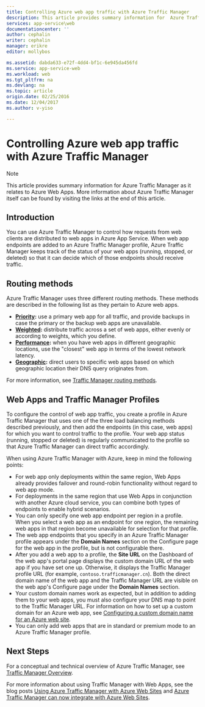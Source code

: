 ```yaml
---
title: Controlling Azure web app traffic with Azure Traffic Manager
description: This article provides summary information for  Azure Traffic Manager as it relates to Azure web apps.
services: app-service\web
documentationcenter: ''
author: cephalin
writer: cephalin
manager: erikre
editor: mollybos

ms.assetid: dabda633-e72f-4dd4-bf1c-6e945da456fd
ms.service: app-service-web
ms.workload: web
ms.tgt_pltfrm: na
ms.devlang: na
ms.topic: article
origin.date: 02/25/2016
ms.date: 12/04/2017
ms.author: v-yiso

---
```

# Controlling Azure web app traffic with Azure Traffic Manager
> [!NOTE]
> This article provides summary information for Azure Traffic Manager as it relates to Azure Web Apps. More information about Azure Traffic Manager itself can be found by visiting the links at the end of this article.
> 
> 

## Introduction
You can use Azure Traffic Manager to control how requests from web clients are distributed to web apps in Azure App Service. When web app endpoints are added to an Azure Traffic Manager profile, Azure Traffic Manager keeps track of the status of your web apps (running, stopped, or deleted) so that it can decide which of those endpoints should receive traffic.

## Routing methods
Azure Traffic Manager uses three different routing methods. These methods are described  in the following list as they pertain to Azure web apps.

* **[Priority](#priority):** use a primary web app for all traffic, and provide backups in case the primary or the backup web apps are unavailable.
* **[Weighted](#weighted):** distribute traffic across a set of web apps, either evenly or according to weights, which you define.
* **[Performance](#performance):** when you have web apps in different geographic locations, use the "closest" web app in terms of the lowest network latency.
* **[Geographic](#geographic):** direct users to specific web apps based on which geographic location their DNS query originates from. 

For more information, see [Traffic Manager routing methods](../traffic-manager/traffic-manager-routing-methods.md).

## Web Apps and Traffic Manager Profiles
To configure the control of web app traffic, you create a profile in Azure Traffic Manager that uses one of the three load balancing methods described previously, and then add the endpoints (in this case, web apps) for which you want to control traffic to the profile. Your web app status (running, stopped or deleted) is regularly communicated to the profile so that Azure Traffic Manager can direct traffic accordingly.

When using Azure Traffic Manager with Azure, keep in mind the following points:

* For web app only deployments within the same region, Web Apps already provides failover and round-robin functionality without regard to web app mode.
* For deployments in the same region that use Web Apps in conjunction with another Azure cloud service, you can combine both types of endpoints to enable hybrid scenarios.
* You can only specify one web app endpoint per region in a profile. When you select a web app as an endpoint for one region, the remaining web apps in that region become unavailable for selection for that profile.
* The web app endpoints that you specify in an Azure Traffic Manager profile appears under the **Domain Names** section on the Configure page for the web app in the profile, but is not configurable there.
* After you add a web app to a profile, the **Site URL** on the Dashboard of the web app's portal page displays the custom domain URL of the web app if you have set one up. Otherwise, it displays the Traffic Manager profile URL (for example, `contoso.trafficmanager.cn`). Both the direct domain name of the web app and the Traffic Manager URL are visible on the web app's Configure page under the **Domain Names** section.
* Your custom domain names work as expected, but in addition to adding them to your web apps, you must also configure your DNS map to point to the Traffic Manager URL. For information on how to set up a custom domain for an Azure web app,  see [Configuring a custom domain name for an Azure web site](app-service-web-tutorial-custom-domain.md).
* You can only add web apps that are in standard or premium mode to an Azure Traffic Manager profile.

## Next Steps
For a conceptual and technical overview of Azure Traffic Manager, see [Traffic Manager Overview](../traffic-manager/traffic-manager-overview.md).

For more information about using Traffic Manager with Web Apps, see the blog posts
[Using Azure Traffic Manager with Azure Web Sites](http://blogs.msdn.com/b/waws/archive/2014/03/18/using-windows-azure-traffic-manager-with-waws.aspx) and [Azure Traffic Manager can now integrate with Azure Web Sites](https://azure.microsoft.com/blog/2014/03/27/azure-traffic-manager-can-now-integrate-with-azure-web-sites/).